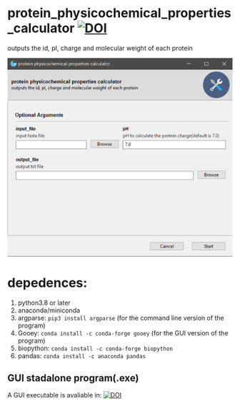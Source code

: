# protein_physicochemical_properties_calculator [![DOI](https://zenodo.org/badge/DOI/10.5281/zenodo.5233837.svg)](https://doi.org/10.5281/zenodo.5233837)
outputs the id, pI, charge and molecular weight of each protein

![](image_gui.png)
# **depedences:**  
1. python3.8 or later
2. anaconda/miniconda
3. argparse: `pip3 install argparse` (for the command line version of the program)
4. Gooey: `conda install -c conda-forge gooey` (for the GUI version of the program)
5. biopython: `conda install -c conda-forge biopython`
6. pandas: `conda install -c anaconda pandas`
## GUI stadalone program(.exe)
A GUI executable is avaliable in: [![DOI](https://zenodo.org/badge/DOI/10.5281/zenodo.5231478.svg)](https://doi.org/10.5281/zenodo.5231478)
